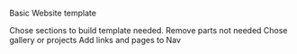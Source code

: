 Basic Website template

Chose sections to build template needed.
Remove parts not needed
Chose gallery or projects
Add links and pages to Nav